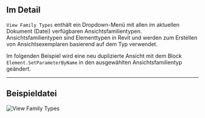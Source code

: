 ## Im Detail
`View Family Types` enthält ein Dropdown-Menü mit allen im aktuellen Dokument (Datei) verfügbaren Ansichtsfamilientypen. Ansichtsfamilientypen sind Elementtypen in Revit und werden zum Erstellen von Ansichtsexemplaren basierend auf dem Typ verwendet.

Im folgenden Beispiel wird eine neu duplizierte Ansicht mit dem Block `Element.SetParameterByName` in den ausgewählten Ansichtsfamilientyp geändert.
___
## Beispieldatei

![View Family Types](./DSRevitNodesUI.ViewFamilyTypes_img.jpg)
